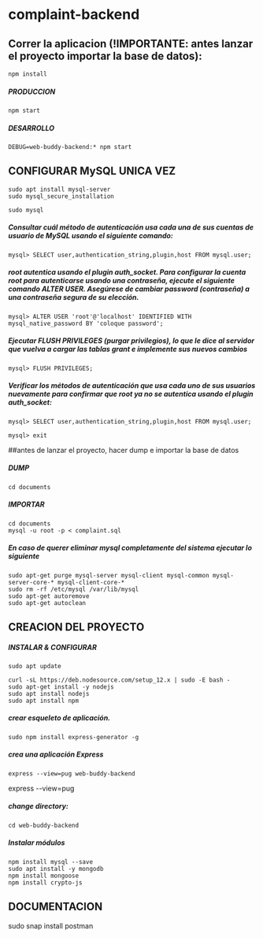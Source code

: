 # complaint-backend

## Correr la aplicacion (!IMPORTANTE: antes lanzar el proyecto importar la base de datos):
	npm install
##### PRODUCCION
	npm start 
##### DESARROLLO
	DEBUG=web-buddy-backend:* npm start

## CONFIGURAR MySQL UNICA VEZ

	sudo apt install mysql-server
	sudo mysql_secure_installation

	sudo mysql

##### Consultar cuál método de autenticación usa cada una de sus cuentas de usuario de MySQL usando el siguiente comando:
	mysql> SELECT user,authentication_string,plugin,host FROM mysql.user;

##### root autentica usando el plugin auth_socket. Para configurar la cuenta root para autenticarse usando una contraseña, ejecute el siguiente comando ALTER USER. Asegúrese de cambiar password (contraseña) a una contraseña segura de su elección.
	mysql> ALTER USER 'root'@'localhost' IDENTIFIED WITH mysql_native_password BY 'coloque password';

##### Ejecutar FLUSH PRIVILEGES (purgar privilegios), lo que le dice al servidor que vuelva a cargar las tablas grant e implemente sus nuevos cambios
	mysql> FLUSH PRIVILEGES;

##### Verificar los métodos de autenticación que usa cada uno de sus usuarios nuevamente para confirmar que root ya no se autentica usando el plugin auth_socket:
	mysql> SELECT user,authentication_string,plugin,host FROM mysql.user;

	mysql> exit


##antes de lanzar el proyecto, hacer dump e importar la base de datos
##### DUMP
	cd documents
##### IMPORTAR
	cd documents
	mysql -u root -p < complaint.sql

##### En caso de querer eliminar mysql completamente del sistema ejecutar lo siguiente
	sudo apt-get purge mysql-server mysql-client mysql-common mysql-server-core-* mysql-client-core-*
	sudo rm -rf /etc/mysql /var/lib/mysql
	sudo apt-get autoremove
	sudo apt-get autoclean


## CREACION DEL PROYECTO

##### INSTALAR & CONFIGURAR 
	sudo apt update
	
	curl -sL https://deb.nodesource.com/setup_12.x | sudo -E bash -
	sudo apt-get install -y nodejs
	sudo apt install nodejs
	sudo apt install npm

##### crear esqueleto de aplicación.
	sudo npm install express-generator -g

##### crea una aplicación Express
	express --view=pug web-buddy-backend
express --view=pug 

##### change directory:
	cd web-buddy-backend

##### Instalar módulos
	npm install mysql --save
	sudo apt install -y mongodb
	npm install mongoose
	npm install crypto-js



## DOCUMENTACION
sudo snap install postman	